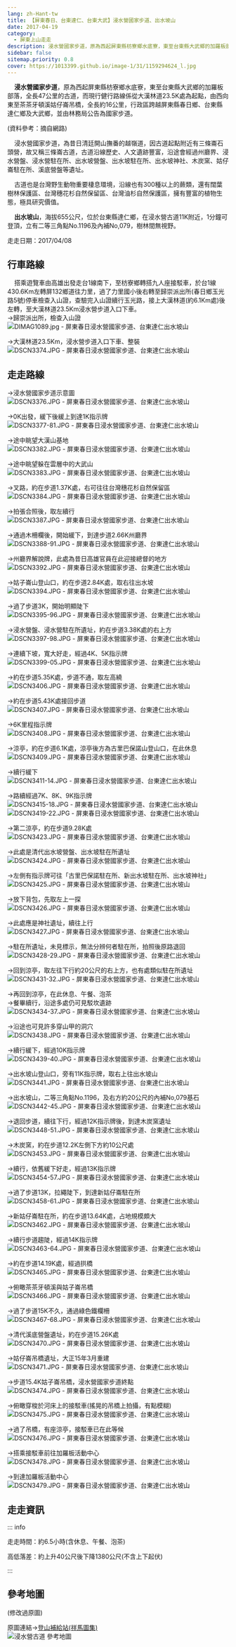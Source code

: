 ```yaml
---
lang: zh-Hant-tw
title: 【屏東春日、台東達仁、台東大武】浸水營國家步道、出水坡山
date: 2017-04-19
category: 
  - 屏東上山走走
description: 浸水營國家步道，原為西起屏東縣枋寮鄉水底寮，東至台東縣大武鄉的加羅板部落，全長47公里的古道，而現行健行路線係從大漢林道23.5K處為起點，由西向東至茶茶牙頓溪姑仔崙吊橋，全長約16公里，行政區跨越屏東縣春日鄉、台東縣達仁鄉及大武鄉，並由林務局公告為國家步道。
sidebar: false
sitemap.priority: 0.8
cover: https://1013399.github.io/image-1/31/1159294624_l.jpg
---
```


    **浸水營國家步道**，原為西起屏東縣枋寮鄉水底寮，東至台東縣大武鄉的加羅板部落，全長47公里的古道，而現行健行路線係從大漢林道23.5K處為起點，由西向東至茶茶牙頓溪姑仔崙吊橋，全長約16公里，行政區跨越屏東縣春日鄉、台東縣達仁鄉及大武鄉，並由林務局公告為國家步道。

<!-- more -->

(資料參考：摘自網路) 

    浸水營國家步道，為昔日清廷開山撫番的越嶺道，因古道起點附近有三條崙石頭營，故又稱三條崙古道，古道沿線歷史、人文遺跡豐富，沿途會經過州廳界、浸水營盤、浸水營駐在所、出水坡營盤、出水坡駐在所、出水坡神社、木炭窯、姑仔崙駐在所、溪底營盤等遺址。 

    古道也是台灣野生動物重要棲息環境，沿線也有300種以上的蕨類，還有闊葉樹林保護區、台灣穗花杉自然保留區、台灣油杉自然保護區，擁有豐富的植物生態，極具研究價值。  

    **出水坡山**，海拔655公尺，位於台東縣達仁鄉，在浸水營古道11K附近，1分鐘可登頂，立有二等三角點No.1196及內補No,079，樹林間無視野。

走走日期：2017/04/08

## 行車路線
    搭乘遊覽車由高雄出發走台1線南下，至枋寮鄉轉搭九人座接駁車，於台1線430.6Km左轉屏132鄉道往力里，過了力里國小後右轉至歸崇派出所(春日鄉玉光路5號)停車檢查入山證，查驗完入山證續行玉光路，接上大漢林道(約6.1Km處)後左轉，至大漢林道23.5Km浸水營步道入口下車。  
→歸崇派出所，檢查入山證  
![DIMAG1089.jpg - 屏東春日浸水營國家步道、台東達仁出水坡山](https://1013399.github.io/image-1/31/1159296716_l.jpg)

→大漢林道23.5Km，浸水營步道入口下車、整裝  
![DSCN3374.JPG - 屏東春日浸水營國家步道、台東達仁出水坡山](https://1013399.github.io/image-1/31/1159295625_l.jpg)

## 走走路線
→浸水營國家步道示意圖  
![DSCN3376.JPG - 屏東春日浸水營國家步道、台東達仁出水坡山](https://1013399.github.io/image-1/31/1159294043_l.jpg)

→0K出發，緩下後緩上到達1K指示牌  
![DSCN3377-81.JPG - 屏東春日浸水營國家步道、台東達仁出水坡山](https://1013399.github.io/image-1/31/1159297111_l.jpg)

→途中眺望大漢山基地  
![DSCN3382.JPG - 屏東春日浸水營國家步道、台東達仁出水坡山](https://1013399.github.io/image-1/31/1159295528_l.jpg)

→途中眺望躲在雲層中的大武山  
![DSCN3383.JPG - 屏東春日浸水營國家步道、台東達仁出水坡山](https://1013399.github.io/image-1/31/1159294624_l.jpg)

→叉路，約在步道1.37K處，右可往往台灣穗花杉自然保留區  
![DSCN3384.JPG - 屏東春日浸水營國家步道、台東達仁出水坡山](https://1013399.github.io/image-1/31/1159293914_l.jpg)

→拍張合照後，取左續行  
![DSCN3387.JPG - 屏東春日浸水營國家步道、台東達仁出水坡山](https://1013399.github.io/image-1/31/1159293915_l.jpg)

→通過木柵欄後，開始緩下，到達步道2.66K州廳界  
![DSCN3388-91.JPG - 屏東春日浸水營國家步道、台東達仁出水坡山](https://1013399.github.io/image-1/31/1159295018_l.jpg)

→州廳界解說牌，此處為昔日高雄官員在此迎接總督的地方  
![DSCN3392.JPG - 屏東春日浸水營國家步道、台東達仁出水坡山](https://1013399.github.io/image-1/31/1159297302_l.jpg)

→姑子崙山登山口，約在步道2.84K處，取右往出水坡  
![DSCN3394.JPG - 屏東春日浸水營國家步道、台東達仁出水坡山](https://1013399.github.io/image-1/31/1159297601_l.jpg)

→過了步道3K，開始明顯陡下  
![DSCN3395-96.JPG - 屏東春日浸水營國家步道、台東達仁出水坡山](https://1013399.github.io/image-1/31/1159297702_l.jpg)

→浸水營盤、浸水營駐在所遺址，約在步道3.38K處的右上方  
![DSCN3397-98.JPG - 屏東春日浸水營國家步道、台東達仁出水坡山](https://1013399.github.io/image-1/31/1159298001_l.jpg)

→連續下坡，寬大好走，經過4K、5K指示牌  
![DSCN3399-05.JPG - 屏東春日浸水營國家步道、台東達仁出水坡山](https://1013399.github.io/image-1/31/1159298101_l.jpg)

→約在步道5.35K處，步道不通，取左高繞  
![DSCN3406.JPG - 屏東春日浸水營國家步道、台東達仁出水坡山](https://1013399.github.io/image-1/31/1159298301_l.jpg)

→約在步道5.43K處接回步道  
![DSCN3407.JPG - 屏東春日浸水營國家步道、台東達仁出水坡山](https://1013399.github.io/image-1/31/1159298102_l.jpg)

→6K里程指示牌  
![DSCN3408.JPG - 屏東春日浸水營國家步道、台東達仁出水坡山](https://1013399.github.io/image-1/31/1159297503_l.jpg)

→涼亭，約在步道6.1K處，涼亭後方為古里巴保諾山登山口，在此休息  
![DSCN3409.JPG - 屏東春日浸水營國家步道、台東達仁出水坡山](https://1013399.github.io/image-1/31/1159298801_l.jpg)

→續行緩下  
![DSCN3411-14.JPG - 屏東春日浸水營國家步道、台東達仁出水坡山](https://1013399.github.io/image-1/31/1159298202_l.jpg)

→路續經過7K、8K、9K指示牌  
![DSCN3415-18.JPG - 屏東春日浸水營國家步道、台東達仁出水坡山](https://1013399.github.io/image-1/31/1159298803_l.jpg)  
![DSCN3419-22.JPG - 屏東春日浸水營國家步道、台東達仁出水坡山](https://1013399.github.io/image-1/31/1159298302_l.jpg)

→第二涼亭，約在步道9.28K處  
![DSCN3423.JPG - 屏東春日浸水營國家步道、台東達仁出水坡山](https://1013399.github.io/image-1/31/1159298204_l.jpg)

→此處是清代出水坡營盤、出水坡駐在所遺址  
![DSCN3424.JPG - 屏東春日浸水營國家步道、台東達仁出水坡山](https://1013399.github.io/image-1/31/1159298205_l.jpg)

→左側有指示牌可往「古里巴保諾駐在所、新出水坡駐在所、出水坡神社」  
![DSCN3425.JPG - 屏東春日浸水營國家步道、台東達仁出水坡山](https://1013399.github.io/image-1/31/1159297804_l.jpg)

→放下背包，先取左上一探  
![DSCN3426.JPG - 屏東春日浸水營國家步道、台東達仁出水坡山](https://1013399.github.io/image-1/31/1159297903_l.jpg)

→此處應是神社遺址，續往上行  
![DSCN3427.JPG - 屏東春日浸水營國家步道、台東達仁出水坡山](https://1013399.github.io/image-1/31/1159298304_l.jpg)

→駐在所遺址，未見標示，無法分辨何者駐在所，拍照後原路退回  
![DSCN3428-29.JPG - 屏東春日浸水營國家步道、台東達仁出水坡山](https://1013399.github.io/image-1/31/1159298704_l.jpg)

→回到涼亭，取左往下行約20公尺的右上方，也有處類似駐在所遺址  
![DSCN3431-32.JPG - 屏東春日浸水營國家步道、台東達仁出水坡山](https://1013399.github.io/image-1/31/1159297703_l.jpg)

→再回到涼亭，在此休息、午餐、泡茶  
→餐畢續行，沿途多處仍可見駁坎遺跡  
![DSCN3434-37.JPG - 屏東春日浸水營國家步道、台東達仁出水坡山](https://1013399.github.io/image-1/31/1159298706_l.jpg)

→沿途也可見許多穿山甲的洞穴  
![DSCN3438.JPG - 屏東春日浸水營國家步道、台東達仁出水坡山](https://1013399.github.io/image-1/31/1159299003_l.jpg)

→續行緩下，經過10K指示牌  
![DSCN3439-40.JPG - 屏東春日浸水營國家步道、台東達仁出水坡山](https://1013399.github.io/image-1/31/1159298004_l.jpg)

→出水坡山登山口，旁有11K指示牌，取右上往出水坡山  
![DSCN3441.JPG - 屏東春日浸水營國家步道、台東達仁出水坡山](https://1013399.github.io/image-1/31/1159298707_l.jpg)

→出水坡山，二等三角點No.1196，及右方約20公尺的內補No,079基石  
![DSCN3442-45.JPG - 屏東春日浸水營國家步道、台東達仁出水坡山](https://1013399.github.io/image-1/31/1159298505_l.jpg)

→退回步道，續往下行，經過12K指示牌後，到達木炭窯遺址  
![DSCN3448-51.JPG - 屏東春日浸水營國家步道、台東達仁出水坡山](https://1013399.github.io/image-1/31/1159299004_l.jpg)

→木炭窯，約在步道12.2K左側下方約10公尺處  
![DSCN3453.JPG - 屏東春日浸水營國家步道、台東達仁出水坡山](https://1013399.github.io/image-1/31/1159298709_l.jpg)

→續行，依舊緩下好走，經過13K指示牌  
![DSCN3454-57.JPG - 屏東春日浸水營國家步道、台東達仁出水坡山](https://1013399.github.io/image-1/31/1159298805_l.jpg)

→過了步道13K，拉繩陡下，到達新姑仔崙駐在所  
![DSCN3458-61.JPG - 屏東春日浸水營國家步道、台東達仁出水坡山](https://1013399.github.io/image-1/31/1159297307_l.jpg)

→新姑仔崙駐在所，約在步道13.64K處，占地規模頗大  
![DSCN3462.JPG - 屏東春日浸水營國家步道、台東達仁出水坡山](https://1013399.github.io/image-1/31/1159297505_l.jpg)

→續行步道趨陡，經過14K指示牌  
![DSCN3463-64.JPG - 屏東春日浸水營國家步道、台東達仁出水坡山](https://1013399.github.io/image-1/31/1159298507_l.jpg)

→約在步道14.19K處，經過拱橋  
![DSCN3465.JPG - 屏東春日浸水營國家步道、台東達仁出水坡山](https://1013399.github.io/image-1/31/1159297308_l.jpg)

→俯瞰茶茶牙頓溪與姑子崙吊橋  
![DSCN3466.JPG - 屏東春日浸水營國家步道、台東達仁出水坡山](https://1013399.github.io/image-1/31/1159297706_l.jpg)

→過了步道15K不久，通過綠色鐵欄柵  
![DSCN3467-68.JPG - 屏東春日浸水營國家步道、台東達仁出水坡山](https://1013399.github.io/image-1/31/1159297707_l.jpg)

→清代溪底營盤遺址，約在步道15.26K處  
![DSCN3470.JPG - 屏東春日浸水營國家步道、台東達仁出水坡山](https://1013399.github.io/image-1/31/1159299005_l.jpg)

→姑仔崙吊橋遺址，大正15年3月重建  
![DSCN3471.JPG - 屏東春日浸水營國家步道、台東達仁出水坡山](https://1013399.github.io/image-1/31/1159298007_l.jpg)

→步道15.4K姑子崙吊橋，浸水營國家步道終點  
![DSCN3474.JPG - 屏東春日浸水營國家步道、台東達仁出水坡山](https://1013399.github.io/image-1/31/1159299402_l.jpg)

→俯瞰穿梭於河床上的接駁車(搖晃的吊橋上拍攝，有點模糊)  
![DSCN3475.JPG - 屏東春日浸水營國家步道、台東達仁出水坡山](https://1013399.github.io/image-1/31/1159299007_l.jpg)

→過了吊橋，有座涼亭，接駁車已在此等候  
![DSCN3476.JPG - 屏東春日浸水營國家步道、台東達仁出水坡山](https://1013399.github.io/image-1/31/1159298008_l.jpg)

→搭乘接駁車前往加羅板活動中心  
![DSCN3478.JPG - 屏東春日浸水營國家步道、台東達仁出水坡山](https://1013399.github.io/image-1/31/1159298807_l.jpg)

→到達加羅板活動中心  
![DSCN3479.JPG - 屏東春日浸水營國家步道、台東達仁出水坡山](https://1013399.github.io/image-1/31/1159297310_l.jpg)

## 走走資訊
::: info

走走時間：約6.5小時(含休息、午餐、泡茶)

高低落差：約上升40公尺後下降1380公尺(不含上下起伏)

:::

## 參考地圖
(修改過原圖)  

原圖連結→[登山補給站(祥馬圖集)](http://www.keepon.com.tw/thread-2a98268b-44de-e611-80c7-901b0e54a4e6.html)  
![浸水營古道 參考地圖](https://1013399.github.io/image-1/31/1159298713_l.jpg)